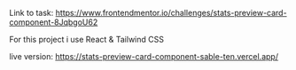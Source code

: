 Link to task: https://www.frontendmentor.io/challenges/stats-preview-card-component-8JqbgoU62

For this project i use React & Tailwind CSS

live version: https://stats-preview-card-component-sable-ten.vercel.app/
